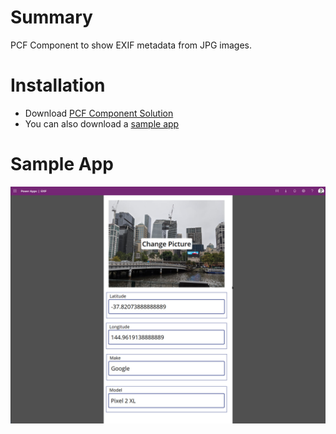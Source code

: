 # Summary
PCF Component to show EXIF metadata from JPG images.

# Installation
* Download [PCF Component Solution](https://github.com/rajyraman/Image-Metadata-PCF/releases/download/v1.0/ImageMetadataPCF.zip)
* You can also download a [sample app](https://github.com/rajyraman/Image-Metadata-PCF/releases/download/v1.0/EXIFMetadata_20200216101438.zip)

# Sample App
![Screenshot](app.jpg)